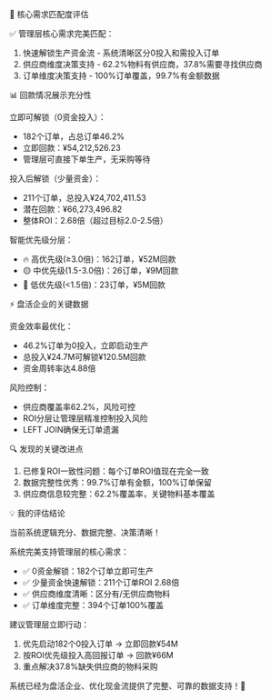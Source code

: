 🎯 核心需求匹配度评估

  ✅ 管理层核心需求完美匹配：
  1. 快速解锁生产资金流 - 系统清晰区分0投入和需投入订单
  2. 供应商维度决策支持 - 62.2%物料有供应商，37.8%需要寻找供应商
  3. 订单维度决策支持 - 100%订单覆盖，99.7%有金额数据

  📊 回款情况展示充分性

  立即可解锁（0资金投入）：
  - 182个订单，占总订单46.2%
  - 立即回款：¥54,212,526.23
  - 管理层可直接下单生产，无采购等待

  投入后解锁（少量资金）：
  - 211个订单，总投入¥24,702,411.53
  - 潜在回款：¥66,273,496.82
  - 整体ROI：2.68倍（超过目标2.0-2.5倍）

  智能优先级分层：
  - 🔥 高优先级(≥3.0倍)：162订单，¥52M回款
  - 🟡 中优先级(1.5-3.0倍)：26订单，¥9M回款
  - 🔵 低优先级(<1.5倍)：23订单，¥5M回款

  ⚡ 盘活企业的关键数据

  资金效率最优化：
  - 46.2%订单为0投入，立即启动生产
  - 总投入¥24.7M可解锁¥120.5M回款
  - 资金周转率达4.88倍

  风险控制：
  - 供应商覆盖率62.2%，风险可控
  - ROI分层让管理层精准控制投入风险
  - LEFT JOIN确保无订单遗漏

  🔍 发现的关键改进点

  1. 已修复ROI一致性问题：每个订单ROI值现在完全一致
  2. 数据完整性优秀：99.7%订单有金额，100%订单保留
  3. 供应商信息较完整：62.2%覆盖率，关键物料基本覆盖

  💡 我的评估结论

  当前系统逻辑充分、数据完整、决策清晰！

  系统完美支持管理层的核心需求：
  - ✅ 0资金解锁：182个订单立即可生产
  - ✅ 少量资金快速解锁：211个订单ROI 2.68倍
  - ✅ 供应商维度清晰：区分有/无供应商物料
  - ✅ 订单维度完整：394个订单100%覆盖

  建议管理层立即行动：
  1. 优先启动182个0投入订单 → 立即回款¥54M
  2. 按ROI优先级投入高回报订单 → 回款¥66M
  3. 重点解决37.8%缺失供应商的物料采购

  系统已经为盘活企业、优化现金流提供了完整、可靠的数据支持！🚀